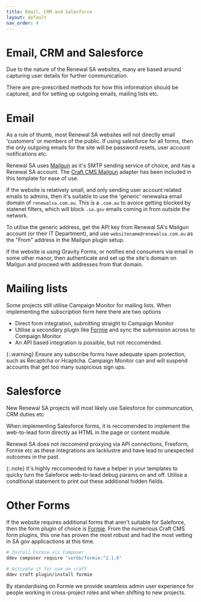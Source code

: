 ```yaml
---
title: Email, CRM and Salesforce
layout: default
nav_order: 4
---
```


# Email, CRM and Salesforce

Due to the nature of the Renewal SA websites, many are based around capturing user details for further communication.

There are pre-prescribed methods for how this information should be captured, and for setting up outgoing emails, mailing lists etc.

# Email

As a rule of thumb, most Renewal SA websites will not directly email 'customers' or members of the public. If using salesforce for all forms, then the only outgoing emails for the site will be password resets, user account notifications etc.

Renewal SA uses [Mailgun](https://www.mailgun.com/) as it's SMTP sending service of choice, and has a Renewal SA account. The [Craft CMS Mailgun](https://plugins.craftcms.com/mailgun) adapter has been included in this template for ease of use.

If the website is relatively small, and only sending user account related emails to admins, then it's suitable to use the 'generic' renewalsa email domain of `renewalsa.com.au`. This is a `.com.au` to avoice getting blocked by statenet filters, which will block `.sa.gov` emails coming in from outside the network.

To utilise the generic address, get the API key from Renewal SA's Mailgun account (or their IT Department), and use `websitename@renewalsa.com.au` as the "From" address in the Mailgun plugin setup.

If the website is using Gravity Forms, or notifies end consumers via email in some other manor, then authenticate and set up the site's domain on Mailgun and proceed with addresses from that domain.

# Mailing lists

Some projects still utilise Campaign Monitor for mailing lists. When implementing the subscription form here there are two options

- Direct form integration, submitting straight to Campaign Monitor
- Utilise a secondary plugin like [Formie](https://plugins.craftcms.com/formie?craft4) and sync the submission across to Compaign Monitor
- An API based integration is possible, but not reccomended.

{:.warning}
Ensure any subscribe forms have adequate spam protection, such as Recaptcha or Hcaptcha. Campaign Monitor can and will suspend accounts that get too many suspicious sign ups.

# Salesforce

New Renewal SA projects will most likely use Salesforce for communcation, CRM duties etc

When implementing Salesforce forms, it is reccomended to implement the web-to-lead form directly as HTML in the page or content module. 

Renewal SA does not reccomend proxying via API connections, Freeform, Formie etc as these integrations are lacklustre and have lead to unexpected outcomes in the past.

{:.note}
It's highly reccomended to have a helper in your templates to quicky turn the Saleforce web-to-lead debug params on and off. Utilise a conditional statement to print out these additional hidden fields.

# Other Forms

If the website requires additional forms that aren't suitable for Saleforce, then the form plugin of choice is [Formie](https://plugins.craftcms.com/formie?craft4). From the numerious Craft CMS form plugins, this one has proven the most robust and had the most vetting in SA gov applicactions at this time.

```bash
# Install Formie vis Composer
ddev composer require "verbb/formie:^2.1.6"

# Activate it for use on craft
ddev craft plugin/install formie
```

By standardising on Formie we provide seamless admin user experience for people working in cross-project roles and when shifting to new projects.



